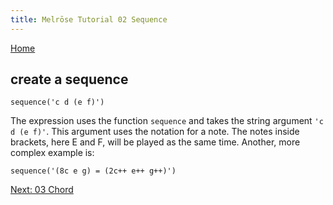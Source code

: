 ```yaml
---
title: Melrōse Tutorial 02 Sequence
---
```


[Home](https://emicklei.github.io/melrose)

## create a sequence

    sequence('c d (e f)')

The expression uses the function `sequence` and takes the string argument `'c d (e f)'`.
This argument uses the notation for a note.
The notes inside brackets, here E and F, will be played as the same time.
Another, more complex example is:

    sequence('(8c e g) = (2c++ e++ g++)')

[Next: 03 Chord](03-chord.html)